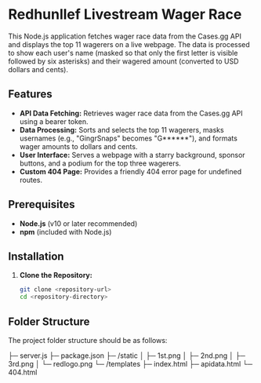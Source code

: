 # Redhunllef Livestream Wager Race

This Node.js application fetches wager race data from the Cases.gg API and displays the top 11 wagerers on a live webpage. The data is processed to show each user's name (masked so that only the first letter is visible followed by six asterisks) and their wagered amount (converted to USD dollars and cents).

## Features

- **API Data Fetching:** Retrieves wager race data from the Cases.gg API using a bearer token.
- **Data Processing:** Sorts and selects the top 11 wagerers, masks usernames (e.g., "GingrSnaps" becomes "G******"), and formats wager amounts to dollars and cents.
- **User Interface:** Serves a webpage with a starry background, sponsor buttons, and a podium for the top three wagerers.
- **Custom 404 Page:** Provides a friendly 404 error page for undefined routes.


## Prerequisites

- **Node.js** (v10 or later recommended)
- **npm** (included with Node.js)

## Installation

1. **Clone the Repository:**

   ```bash
   git clone <repository-url>
   cd <repository-directory>

## Folder Structure

The project folder structure should be as follows:

├─ server.js
├─ package.json
├─ /static │
	├─ 1st.png │
	├─ 2nd.png │
	├─ 3rd.png │
	└─ redlogo.png
└─ /templates
├─ index.html
├─ apidata.html
└─ 404.html
